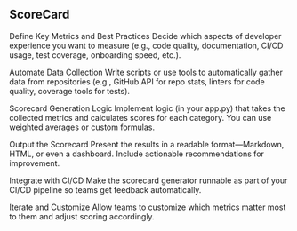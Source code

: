 ## ScoreCard
Define Key Metrics and Best Practices
Decide which aspects of developer experience you want to measure (e.g., code quality, documentation, CI/CD usage, test coverage, onboarding speed, etc.).

Automate Data Collection
Write scripts or use tools to automatically gather data from repositories (e.g., GitHub API for repo stats, linters for code quality, coverage tools for tests).

Scorecard Generation Logic
Implement logic (in your app.py) that takes the collected metrics and calculates scores for each category. You can use weighted averages or custom formulas.

Output the Scorecard
Present the results in a readable format—Markdown, HTML, or even a dashboard. Include actionable recommendations for improvement.

Integrate with CI/CD
Make the scorecard generator runnable as part of your CI/CD pipeline so teams get feedback automatically.

Iterate and Customize
Allow teams to customize which metrics matter most to them and adjust scoring accordingly.
